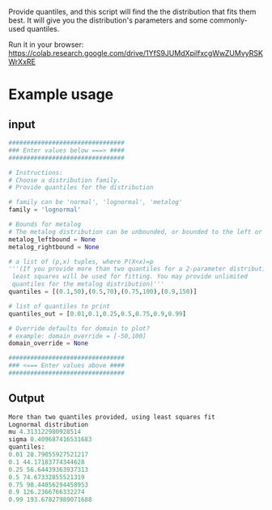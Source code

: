 Provide quantiles, and this script will find the the distribution that fits them best. It will give you the distribution's parameters and some commonly-used quantiles.

Run it in your browser: https://colab.research.google.com/drive/1YfS9JUMdXpilfxcgWwZUMvyRSKWrXxRE

# Example usage
## input
```python
################################
### Enter values below ===> ####
################################

# Instructions:
# Choose a distribution family.
# Provide quantiles for the distribution

# family can be 'normal', 'lognormal', 'metalog'
family = 'lognormal'

# Bounds for metalog
# The metalog distribution can be unbounded, or bounded to the left or the right
metalog_leftbound = None
metalog_rightbound = None

# a list of (p,x) tuples, where P(X<x)=p
'''(If you provide more than two quantiles for a 2-parameter distribution.
 least squares will be used for fitting. You may provide unlimited
 quantiles for the metalog distribution)'''
quantiles = [(0.1,50),(0.5,70),(0.75,100),(0.9,150)]

# list of quantiles to print
quantiles_out = [0.01,0.1,0.25,0.5,0.75,0.9,0.99]

# Override defaults for domain to plot?
# example: domain_override = [-50,100]
domain_override = None

################################
### <=== Enter values above ####
################################
```
## Output
```python
More than two quantiles provided, using least squares fit
Lognormal distribution
mu 4.313122980928514
sigma 0.409687416531683
quantiles:
0.01 28.79055927521217
0.1 44.17183774344628
0.25 56.64439363937313
0.5 74.67332855521319
0.75 98.44056294458953
0.9 126.2366766332274
0.99 193.67827989071688
```